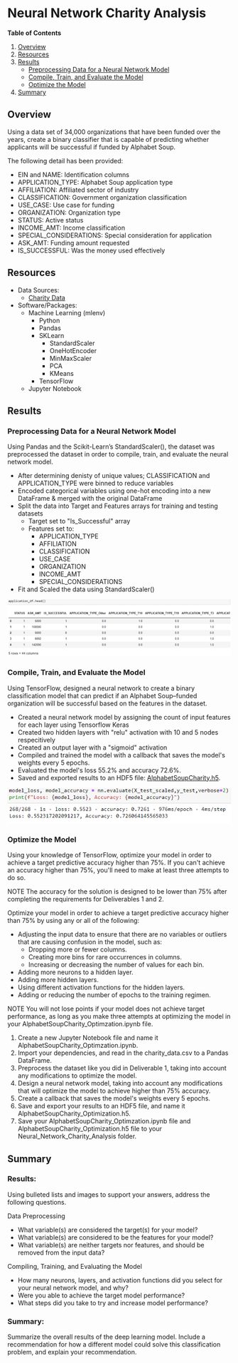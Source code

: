 # Neural Network Charity Analysis

**Table of Contents**

1. [Overview](https://github.com/catsdata/Neural_Network_Charity_Analysis#overview)
2. [Resources](https://github.com/catsdata/Neural_Network_Charity_Analysis#resources)
3. [Results](https://github.com/catsdata/Neural_Network_Charity_Analysis#results)
    - [Preprocessing Data for a Neural Network Model](https://github.com/catsdata/Neural_Network_Charity_Analysis#preprocessing-data-for-a-neural-network-model)
    - [Compile, Train, and Evaluate the Model](https://github.com/catsdata/Neural_Network_Charity_Analysis#compile-train-and-evaluate-the-model)
    - [Optimize the Model](https://github.com/catsdata/Neural_Network_Charity_Analysis#optimize-the-model)
4. [Summary](https://github.com/catsdata/Neural_Network_Charity_Analysis#summary)


## Overview

Using a data set of 34,000 organizations that have been funded over the years, create a binary classifier that is capable of predicting whether applicants will be successful if funded by Alphabet Soup.

The following detail has been provided:

- EIN and NAME:  Identification columns
- APPLICATION_TYPE:  Alphabet Soup application type
- AFFILIATION:  Affiliated sector of industry
- CLASSIFICATION:  Government organization classification
- USE_CASE:  Use case for funding
- ORGANIZATION:  Organization type
- STATUS:  Active status
- INCOME_AMT:  Income classification
- SPECIAL_CONSIDERATIONS:  Special consideration for application
- ASK_AMT:  Funding amount requested
- IS_SUCCESSFUL:  Was the money used effectively


## Resources

- Data Sources: 
    - [Charity Data](https://github.com/catsdata/Neural_Network_Charity_Analysis/blob/main/Resources/charity_data.csv)
- Software/Packages:  
    - Machine Learning (mlenv)
        - Python
        - Pandas
        - SKLearn
            - StandardScaler
            - OneHotEncoder
            - MinMaxScaler
            - PCA
            - KMeans
        - TensorFlow
    - Jupyter Notebook

## Results

### Preprocessing Data for a Neural Network Model

Using Pandas and the Scikit-Learn’s StandardScaler(), the dataset was preprocessed the dataset in order to compile, train, and evaluate the neural network model.

- After determining denisty of unique values; CLASSIFICATION and APPLICATION_TYPE were binned to reduce variables
- Encoded categorical variables using one-hot encoding into a new DataFrame & merged with the original DataFrame
- Split the data into Target and Features arrays for training and testing datasets
    - Target set to "Is_Successful" array 
    - Features set to:
        - APPLICATION_TYPE
        - AFFILIATION
        - CLASSIFICATION
        - USE_CASE
        - ORGANIZATION
        - INCOME_AMT
        - SPECIAL_CONSIDERATIONS
- Fit and Scaled the data using StandardScaler()

![del1](https://github.com/catsdata/Neural_Network_Charity_Analysis/blob/main/images/del1.PNG)

### Compile, Train, and Evaluate the Model

Using TensorFlow, designed a neural network to create a binary classification model that can predict if an Alphabet Soup–funded organization will be successful based on the features in the dataset. 

- Created a neural network model by assigning the count of input features for each layer using Tensorflow Keras
- Created two hidden layers with "relu" activation with 10 and 5 nodes respecitively
- Created an output layer with a "sigmoid" activation
- Compiled and trained the model with a callback that saves the model's weights every 5 epochs.
- Evaluated the model's loss 55.2% and accuracy 72.6%.
- Saved and exported results to an HDF5 file: [AlphabetSoupCharity.h5](https://github.com/catsdata/Neural_Network_Charity_Analysis/blob/main/AlphabetSoupCharity.h5).

![del2](https://github.com/catsdata/Neural_Network_Charity_Analysis/blob/main/images/del2.PNG)

### Optimize the Model

Using your knowledge of TensorFlow, optimize your model in order to achieve a target predictive accuracy higher than 75%. If you can't achieve an accuracy higher than 75%, you'll need to make at least three attempts to do so.

NOTE
The accuracy for the solution is designed to be lower than 75% after completing the requirements for Deliverables 1 and 2.

Optimize your model in order to achieve a target predictive accuracy higher than 75% by using any or all of the following:

- Adjusting the input data to ensure that there are no variables or outliers that are causing confusion in the model, such as:
    - Dropping more or fewer columns.
    - Creating more bins for rare occurrences in columns.
    - Increasing or decreasing the number of values for each bin.
- Adding more neurons to a hidden layer.
- Adding more hidden layers.
- Using different activation functions for the hidden layers.
- Adding or reducing the number of epochs to the training regimen.

NOTE
You will not lose points if your model does not achieve target performance, as long as you make three attempts at optimizing the model in your AlphabetSoupCharity_Optimzation.ipynb file.

1. Create a new Jupyter Notebook file and name it AlphabetSoupCharity_Optimzation.ipynb.
2. Import your dependencies, and read in the charity_data.csv to a Pandas DataFrame.
3. Preprocess the dataset like you did in Deliverable 1, taking into account any modifications to optimize the model.
4. Design a neural network model, taking into account any modifications that will optimize the model to achieve higher than 75% accuracy.
5. Create a callback that saves the model's weights every 5 epochs.
6. Save and export your results to an HDF5 file, and name it AlphabetSoupCharity_Optimization.h5.
7. Save your AlphabetSoupCharity_Optimzation.ipynb file and AlphabetSoupCharity_Optimization.h5 file to your Neural_Network_Charity_Analysis folder.

## Summary 

### Results: 
Using bulleted lists and images to support your answers, address the following questions.

Data Preprocessing
- What variable(s) are considered the target(s) for your model?
- What variable(s) are considered to be the features for your model?
- What variable(s) are neither targets nor features, and should be removed from the input data?

Compiling, Training, and Evaluating the Model
- How many neurons, layers, and activation functions did you select for your neural network model, and why?
- Were you able to achieve the target model performance?
- What steps did you take to try and increase model performance?

### Summary: 
Summarize the overall results of the deep learning model. Include a recommendation for how a different model could solve this classification problem, and explain your recommendation.

